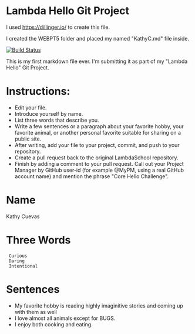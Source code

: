 # Lambda Hello Git Project

I used https://dillinger.io/ to create this file.

I created the WEBPT5 folder and placed my named "KathyC.md" file inside.

[![Build Status](https://travis-ci.org/joemccann/dillinger.svg?branch=master)](https://lambdaschool.com/)

This is my first markdown file ever. I'm submitting it as part of my
"Lambda Hello" Git Project.

# Instructions:

- Edit your file.
- Introduce yourself by name.
- List three words that describe you.
- Write a few sentences or a paragraph about your favorite hobby, your favorite animal, or another personal favorite suitable for sharing on a public site.
- After writing, add your file to your project, commit, and push to your repository.
- Create a pull request back to the original LambdaSchool repository.
- Finish by adding a comment to your pull request.
  Call out your Project Manager by GitHub user-id (for example @MyPM, using a real GitHub account name) and mention the phrase "Core Hello Challenge".

# Name

Kathy Cuevas

# Three Words

     Curious
     Daring
     Intentional

# Sentences

- My favorite hobby is reading highly imaginitive stories and coming up with them as well
- I love almost all animals except for BUGS.
- I enjoy both cooking and eating.
